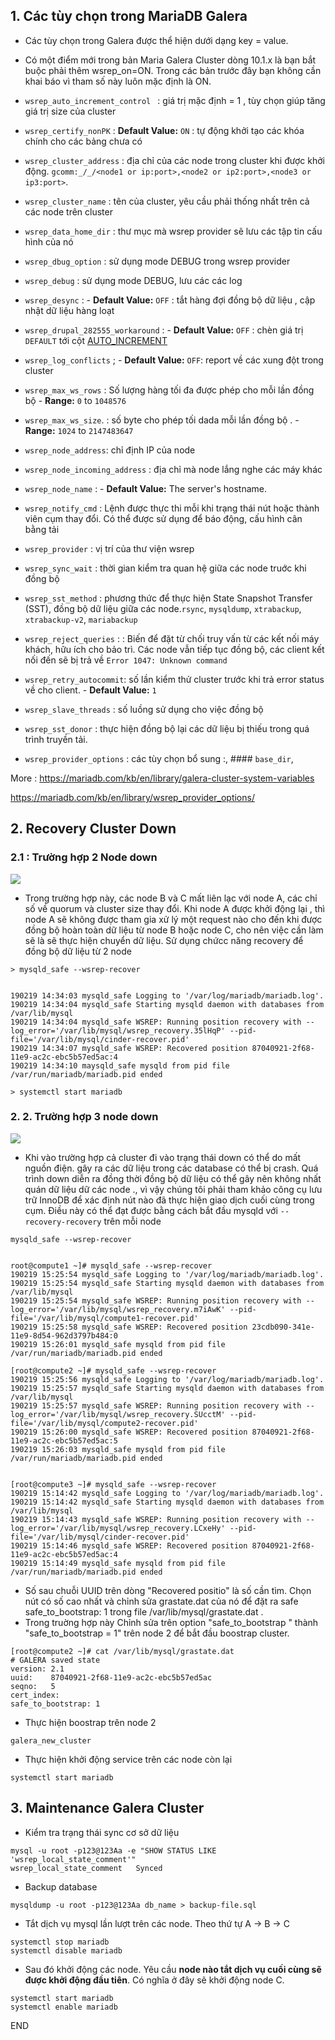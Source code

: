 



## 1. Các tùy chọn trong MariaDB Galera

- Các tùy chọn trong Galera được thể hiện dưới dạng key = value. 


- Có một điểm mới trong bản Maria Galera Cluster dòng 10.1.x là bạn bắt buộc phải thêm wsrep_on=ON. Trong các bản trước đây bạn không cần khai báo vì tham số này luôn mặc định là ON.

- `wsrep_auto_increment_control ` : giá trị mặc định = 1 , tùy chọn giúp tăng giá trị size của cluster
- `wsrep_certify_nonPK` :  **Default Value:**  `ON` : tự động khởi tạo các khóa chính cho  các bảng chưa có 
-  `wsrep_cluster_address` : địa chỉ của các node trong cluster khi được khởi động. `gcomm:_/_/<node1 or ip:port>,<node2 or ip2:port>,<node3 or ip3:port>`.
- `wsrep_cluster_name` : tên của cluster, yêu cầu phải thống nhất trên cả các node trên cluster
- `wsrep_data_home_dir` :  thư mục mà wsrep provider sẽ lưu các tập tin cấu hình của nó
- `wsrep_dbug_option` : sử dụng mode DEBUG trong wsrep provider
- `wsrep_debug` : sử dụng mode DEBUG, lưu các các log 
- `wsrep_desync` : -   **Default Value:**  `OFF` : tắt hàng đợi đồng bộ dữ liệu , cập nhật dữ liệu hàng loạt
- `wsrep_drupal_282555_workaround` :  -   **Default Value:**  `OFF` : chèn giá trị `DEFAULT` tới cột [AUTO_INCREMENT](https://mariadb.com/kb/en/auto_increment/)
- `wsrep_log_conflicts` ; -   **Default Value:**  `OFF`: report về các xung đột trong cluster
- `wsrep_max_ws_rows` : Số lượng hàng tối đa được phép cho mỗi lần đồng bộ  -   **Range:**  `0`  to  `1048576`
- `wsrep_max_ws_size`. : số byte cho phép  tối dada mỗi lần đồng bộ . -   **Range:**  `1024`  to  `2147483647`
- `wsrep_node_address`: chỉ định IP của node
- `wsrep_node_incoming_address` : địa chỉ mà node lắng nghe các máy khác
- `wsrep_node_name` : -   **Default Value:**  The server's hostname.
- `wsrep_notify_cmd` : Lệnh được thực thi mỗi khi trạng thái nút hoặc thành viên cụm thay đổi. Có thể được sử dụng để  báo động, cấu hình cân bằng tải 
- `wsrep_provider` : vị trí của thư viện wsrep
- `wsrep_sync_wait` : thời gian kiểm tra quan hệ giữa các node truớc khi đồng bộ
- `wsrep_sst_method` : phương thức để thực hiện State Snapshot Transfer (SST), đồng bộ dữ liệu giữa các node.`rsync`, `mysqldump`, `xtrabackup`, `xtrabackup-v2`, `mariabackup`
- `wsrep_reject_queries` : : Biến để đặt từ chối truy vấn từ các kết nối máy khách, hữu ích cho bảo trì. Các node vẫn tiếp tục đồng bộ, các client kết nối đến sẽ bị trả về `Error 1047: Unknown command`
- `wsrep_retry_autocommit`: số lần kiểm thử cluster trước khi trả error status về cho client.  -   **Default Value:**  `1`
- `wsrep_slave_threads` : số luồng sử dụng cho việc đồng bộ
- `wsrep_sst_donor` : thực hiện đồng bộ lại các dữ liệu bị thiếu trong quá trình truyền tải. 
- `wsrep_provider_options` : các tùy chọn bổ sung :,  #### `base_dir`, 


More : https://mariadb.com/kb/en/library/galera-cluster-system-variables

https://mariadb.com/kb/en/library/wsrep_provider_options/

## 2. Recovery Cluster Down


### 2.1 : Trường hợp 2 Node down

![](https://www.percona.com/blog/wp-content/uploads/2014/08/g1.png)


- Trong trường hợp này, các node B và C mất liên lạc với node A, các chỉ số về quorum và cluster size thay đổi. Khi node A được khởi động lại  , thì node A sẽ không được tham gia xử lý một request nào cho đến khi được đồng bộ hoàn toàn dữ liệu từ node B hoặc node C, cho nên việc cần làm sẽ là sẽ thực hiện chuyển dữ liệu. Sử dụng chứcc năng recovery để đồng bộ dữ liệu từ 2 node
```
> mysqld_safe --wsrep-recover


190219 14:34:03 mysqld_safe Logging to '/var/log/mariadb/mariadb.log'.
190219 14:34:04 mysqld_safe Starting mysqld daemon with databases from /var/lib/mysql
190219 14:34:04 mysqld_safe WSREP: Running position recovery with --log_error='/var/lib/mysql/wsrep_recovery.35lHqP' --pid-file='/var/lib/mysql/cinder-recover.pid'
190219 14:34:07 mysqld_safe WSREP: Recovered position 87040921-2f68-11e9-ac2c-ebc5b57ed5ac:4
190219 14:34:10 maysqld_safe mysqld from pid file /var/run/mariadb/mariadb.pid ended

> systemctl start mariadb
```



### 2. 2. Trường hợp 3 node down
![](https://www.percona.com/blog/wp-content/uploads/2014/08/g6.png)

-  Khi vào trường hợp cả cluster đi vào trạng thái down có thể do mất nguồn điện. gây ra các dữ liệu trong các database có thể bị crash. Quá trình down diễn ra đồng thời đồng bộ dữ liệu có thể gây  nên không nhất quán dữ liệu dữ các node ., vì vậy chúng tôi phải tham khảo công cụ lưu trữ InnoDB để xác định nút nào đã thực hiện giao dịch cuối cùng trong cụm. Điều này có thể đạt được bằng cách bắt đầu mysqld với `--recovery-recovery` trên mỗi node
```
mysqld_safe --wsrep-recover


root@compute1 ~]# mysqld_safe --wsrep-recover
190219 15:25:54 mysqld_safe Logging to '/var/log/mariadb/mariadb.log'.
190219 15:25:54 mysqld_safe Starting mysqld daemon with databases from /var/lib/mysql
190219 15:25:54 mysqld_safe WSREP: Running position recovery with --log_error='/var/lib/mysql/wsrep_recovery.m7iAwK' --pid-file='/var/lib/mysql/compute1-recover.pid'
190219 15:25:58 mysqld_safe WSREP: Recovered position 23cdb090-341e-11e9-8d54-962d3797b484:0
190219 15:26:01 mysqld_safe mysqld from pid file /var/run/mariadb/mariadb.pid ended

[root@compute2 ~]# mysqld_safe --wsrep-recover
190219 15:25:56 mysqld_safe Logging to '/var/log/mariadb/mariadb.log'.
190219 15:25:57 mysqld_safe Starting mysqld daemon with databases from /var/lib/mysql
190219 15:25:57 mysqld_safe WSREP: Running position recovery with --log_error='/var/lib/mysql/wsrep_recovery.SUcctM' --pid-file='/var/lib/mysql/compute2-recover.pid'
190219 15:26:00 mysqld_safe WSREP: Recovered position 87040921-2f68-11e9-ac2c-ebc5b57ed5ac:5
190219 15:26:03 mysqld_safe mysqld from pid file /var/run/mariadb/mariadb.pid ended


[root@compute3 ~]# mysqld_safe --wsrep-recover
190219 15:14:42 mysqld_safe Logging to '/var/log/mariadb/mariadb.log'.
190219 15:14:42 mysqld_safe Starting mysqld daemon with databases from /var/lib/mysql
190219 15:14:43 mysqld_safe WSREP: Running position recovery with --log_error='/var/lib/mysql/wsrep_recovery.LCxeHy' --pid-file='/var/lib/mysql/cinder-recover.pid'
190219 15:14:46 mysqld_safe WSREP: Recovered position 87040921-2f68-11e9-ac2c-ebc5b57ed5ac:4
190219 15:14:49 mysqld_safe mysqld from pid file /var/run/mariadb/mariadb.pid ended

```

- Số sau chuỗi UUID trên dòng "Recovered positio" là số cần tìm. Chọn nút có số cao nhất và chỉnh sửa grastate.dat của nó để đặt ra safe safe_to_bootstrap: 1 trong file  /var/lib/mysql/grastate.dat . 
- Trong truờng hợp này  Chỉnh sửa trên option "safe_to_bootstrap " thành "safe_to_bootstrap = 1" trên node 2 để bắt đầu boostrap cluster. 
```
[root@compute2 ~]# cat /var/lib/mysql/grastate.dat
# GALERA saved state
version: 2.1
uuid:    87040921-2f68-11e9-ac2c-ebc5b57ed5ac
seqno:   5
cert_index:
safe_to_bootstrap: 1

```


- Thực hiện boostrap trên node 2
```
galera_new_cluster
```

- Thực hiện khởi động service trên các node còn lại
```
systemctl start mariadb
```

## 3. Maintenance Galera Cluster 

- Kiểm tra trạng thái sync cơ sở dữ liệu
```
mysql -u root -p123@123Aa -e "SHOW STATUS LIKE 'wsrep_local_state_comment'"
wsrep_local_state_comment	Synced

```

- Backup database
```
mysqldump -u root -p123@123Aa db_name > backup-file.sql
```

- Tắt dịch vụ mysql lần lượt trên các node. Theo thứ tự A -> B -> C 
```
systemctl stop mariadb
systemctl disable mariadb
```



- Sau đó khởi động  các node. Yêu cầu **node nào tắt dịch vụ cuối cùng sẽ được khởi động đầu tiên**. Có nghĩa ở đây sẽ khởi động node C. 
```
systemctl start mariadb
systemctl enable mariadb
```



END
